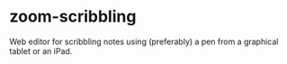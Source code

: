 # zoom-scribbling

Web editor for scribbling notes using (preferably) a pen from a graphical tablet or an iPad.